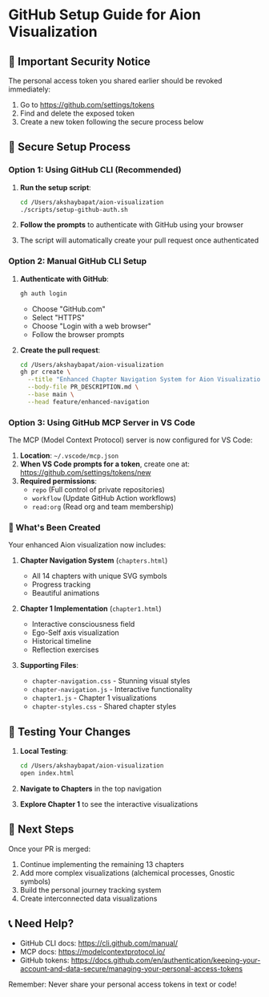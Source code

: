 # GitHub Setup Guide for Aion Visualization

## 🔐 Important Security Notice
The personal access token you shared earlier should be revoked immediately:
1. Go to https://github.com/settings/tokens
2. Find and delete the exposed token
3. Create a new token following the secure process below

## 🚀 Secure Setup Process

### Option 1: Using GitHub CLI (Recommended)

1. **Run the setup script**:
   ```bash
   cd /Users/akshaybapat/aion-visualization
   ./scripts/setup-github-auth.sh
   ```

2. **Follow the prompts** to authenticate with GitHub using your browser

3. The script will automatically create your pull request once authenticated

### Option 2: Manual GitHub CLI Setup

1. **Authenticate with GitHub**:
   ```bash
   gh auth login
   ```
   - Choose "GitHub.com"
   - Select "HTTPS"
   - Choose "Login with a web browser"
   - Follow the browser prompts

2. **Create the pull request**:
   ```bash
   cd /Users/akshaybapat/aion-visualization
   gh pr create \
     --title "Enhanced Chapter Navigation System for Aion Visualization" \
     --body-file PR_DESCRIPTION.md \
     --base main \
     --head feature/enhanced-navigation
   ```

### Option 3: Using GitHub MCP Server in VS Code

The MCP (Model Context Protocol) server is now configured for VS Code:

1. **Location**: `~/.vscode/mcp.json`
2. **When VS Code prompts for a token**, create one at: https://github.com/settings/tokens/new
3. **Required permissions**:
   - `repo` (Full control of private repositories)
   - `workflow` (Update GitHub Action workflows)
   - `read:org` (Read org and team membership)

### 🎨 What's Been Created

Your enhanced Aion visualization now includes:

1. **Chapter Navigation System** (`chapters.html`)
   - All 14 chapters with unique SVG symbols
   - Progress tracking
   - Beautiful animations

2. **Chapter 1 Implementation** (`chapter1.html`)
   - Interactive consciousness field
   - Ego-Self axis visualization
   - Historical timeline
   - Reflection exercises

3. **Supporting Files**:
   - `chapter-navigation.css` - Stunning visual styles
   - `chapter-navigation.js` - Interactive functionality
   - `chapter1.js` - Chapter 1 visualizations
   - `chapter-styles.css` - Shared chapter styles

## 📱 Testing Your Changes

1. **Local Testing**:
   ```bash
   cd /Users/akshaybapat/aion-visualization
   open index.html
   ```

2. **Navigate to Chapters** in the top navigation

3. **Explore Chapter 1** to see the interactive visualizations

## 🔄 Next Steps

Once your PR is merged:

1. Continue implementing the remaining 13 chapters
2. Add more complex visualizations (alchemical processes, Gnostic symbols)
3. Build the personal journey tracking system
4. Create interconnected data visualizations

## 📞 Need Help?

- GitHub CLI docs: https://cli.github.com/manual/
- MCP docs: https://modelcontextprotocol.io/
- GitHub tokens: https://docs.github.com/en/authentication/keeping-your-account-and-data-secure/managing-your-personal-access-tokens

Remember: Never share your personal access tokens in text or code!